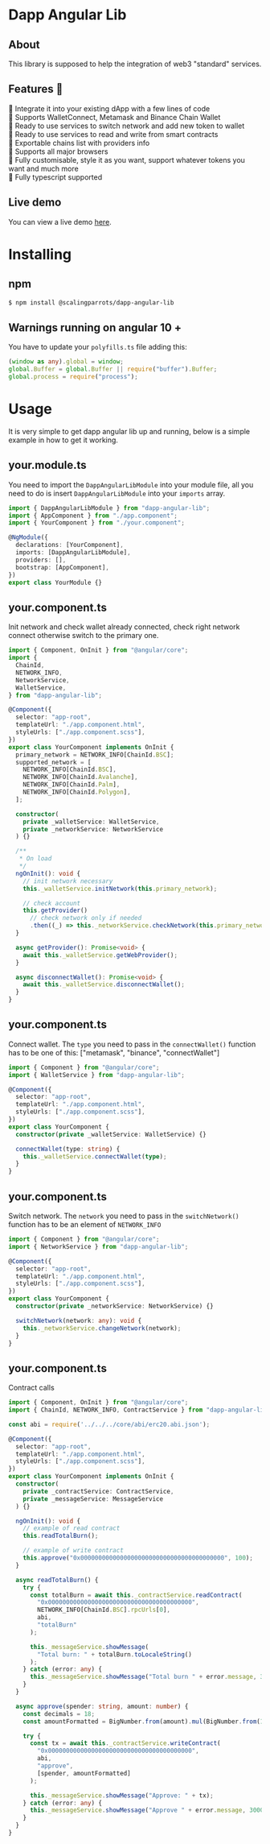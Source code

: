 # Dapp Angular Lib

## About

This library is supposed to help the integration of web3 "standard" services.

## Features 🚀

🚀 Integrate it into your existing dApp with a few lines of code
<br/>
🚀 Supports WalletConnect, Metamask and Binance Chain Wallet
<br/>
🚀 Ready to use services to switch network and add new token to wallet
<br/>
🚀 Ready to use services to read and write from smart contracts
<br/>
🚀 Exportable chains list with providers info
<br/>
🚀 Supports all major browsers
<br/>
🚀 Fully customisable, style it as you want, support whatever tokens you want and much more
<br/>
🚀 Fully typescript supported

## Live demo

You can view a live demo [here]().

# Installing

## npm

```bash
$ npm install @scalingparrots/dapp-angular-lib
```

## Warnings running on angular 10 +

You have to update your `polyfills.ts` file adding this:

```ts
(window as any).global = window;
global.Buffer = global.Buffer || require("buffer").Buffer;
global.process = require("process");
```

# Usage

It is very simple to get dapp angular lib up and running, below is a simple example in how to get it working.

## your.module.ts

You need to import the `DappAngularLibModule` into your module file, all you need to do is insert `DappAngularLibModule` into your `imports` array.

```ts
import { DappAngularLibModule } from "dapp-angular-lib";
import { AppComponent } from "./app.component";
import { YourComponent } from "./your.component";

@NgModule({
  declarations: [YourComponent],
  imports: [DappAngularLibModule],
  providers: [],
  bootstrap: [AppComponent],
})
export class YourModule {}
```

## your.component.ts

Init network and check wallet already connected, check right network connect otherwise switch to the primary one.

```ts
import { Component, OnInit } from "@angular/core";
import {
  ChainId,
  NETWORK_INFO,
  NetworkService,
  WalletService,
} from "dapp-angular-lib";

@Component({
  selector: "app-root",
  templateUrl: "./app.component.html",
  styleUrls: ["./app.component.scss"],
})
export class YourComponent implements OnInit {
  primary_network = NETWORK_INFO[ChainId.BSC];
  supported_network = [
    NETWORK_INFO[ChainId.BSC],
    NETWORK_INFO[ChainId.Avalanche],
    NETWORK_INFO[ChainId.Palm],
    NETWORK_INFO[ChainId.Polygon],
  ];

  constructor(
    private _walletService: WalletService,
    private _networkService: NetworkService
  ) {}

  /**
   * On load
   */
  ngOnInit(): void {
    // init network necessary
    this._walletService.initNetwork(this.primary_network);

    // check account
    this.getProvider()
      // check network only if needed
      .then((_) => this._networkService.checkNetwork(this.primary_network));
  }

  async getProvider(): Promise<void> {
    await this._walletService.getWebProvider();
  }

  async disconnectWallet(): Promise<void> {
    await this._walletService.disconnectWallet();
  }
}
```

## your.component.ts

Connect wallet.
The `type` you need to pass in the `connectWallet()` function has to be one of this: ["metamask", "binance", "connectWallet"]

```ts
import { Component } from "@angular/core";
import { WalletService } from "dapp-angular-lib";

@Component({
  selector: "app-root",
  templateUrl: "./app.component.html",
  styleUrls: ["./app.component.scss"],
})
export class YourComponent {
  constructor(private _walletService: WalletService) {}

  connectWallet(type: string) {
    this._walletService.connectWallet(type);
  }
}
```

## your.component.ts

Switch network.
The `network` you need to pass in the `switchNetwork()` function has to be an element of `NETWORK_INFO`

```ts
import { Component } from "@angular/core";
import { NetworkService } from "dapp-angular-lib";

@Component({
  selector: "app-root",
  templateUrl: "./app.component.html",
  styleUrls: ["./app.component.scss"],
})
export class YourComponent {
  constructor(private _networkService: NetworkService) {}

  switchNetwork(network: any): void {
    this._networkService.changeNetwork(network);
  }
}
```

## your.component.ts

Contract calls

```ts
import { Component, OnInit } from "@angular/core";
import { ChainId, NETWORK_INFO, ContractService } from "dapp-angular-lib";

const abi = require('../../../core/abi/erc20.abi.json');

@Component({
  selector: "app-root",
  templateUrl: "./app.component.html",
  styleUrls: ["./app.component.scss"],
})
export class YourComponent implements OnInit {
  constructor(
    private _contractService: ContractService,
    private _messageService: MessageService
  ) {}

  ngOnInit(): void {
    // example of read contract
    this.readTotalBurn();

    // example of write contract
    this.approve("0x0000000000000000000000000000000000000000", 100);
  }

  async readTotalBurn() {
    try {
      const totalBurn = await this._contractService.readContract(
        "0x0000000000000000000000000000000000000000",
        NETWORK_INFO[ChainId.BSC].rpcUrls[0],
        abi,
        "totalBurn"
      );

      this._messageService.showMessage(
        "Total burn: " + totalBurn.toLocaleString()
      );
    } catch (error: any) {
      this._messageService.showMessage("Total burn " + error.message, 3000, "error");
    }
  }

  async approve(spender: string, amount: number) {
    const decimals = 18;
    const amountFormatted = BigNumber.from(amount).mul(BigNumber.from(10).pow(decimals));

    try {
      const tx = await this._contractService.writeContract(
        "0x0000000000000000000000000000000000000000",
        abi,
        "approve",
        [spender, amountFormatted]
      );

      this._messageService.showMessage("Approve: " + tx);
    } catch (error: any) {
      this._messageService.showMessage("Approve " + error.message, 3000, "error");
    }
  }
}
```
